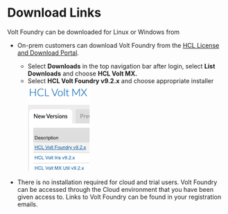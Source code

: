                           

Download Links
==============

<p>Volt Foundry can be downloaded for Linux or Windows from</p>
<ul>
<li>On-prem customers can download Volt Foundry from the <a href="https://hclsoftware.flexnetoperations.com/flexnet/operationsportal/startPage.do">HCL License and Download Portal</a>.</li>
<ul>
    <li>Select <b>Downloads</b> in the top navigation bar after login, select <b>List Downloads</b> and choose <b>HCL Volt MX.</b></li>
    <li>Select <b>HCL Volt Foundry v9.2.x</b> and choose appropriate installer</li>
    <img src="../Resources/Images/Foundry_Download.png">
</ul>
</ul>
<ul>
<li>There is no installation required for cloud and trial users. Volt Foundry can be accessed through the Cloud environment that you have been given access to. Links to Volt Foundry can be found in your registration emails.</li>
</ul>